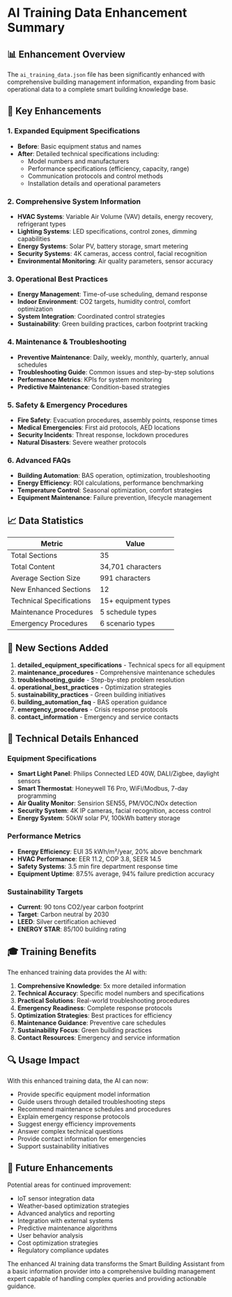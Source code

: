 # AI Training Data Enhancement Summary

## 📊 Enhancement Overview
The `ai_training_data.json` file has been significantly enhanced with comprehensive building management information, expanding from basic operational data to a complete smart building knowledge base.

## 🚀 Key Enhancements

### 1. **Expanded Equipment Specifications**
- **Before**: Basic equipment status and names
- **After**: Detailed technical specifications including:
  - Model numbers and manufacturers
  - Performance specifications (efficiency, capacity, range)
  - Communication protocols and control methods
  - Installation details and operational parameters

### 2. **Comprehensive System Information**
- **HVAC Systems**: Variable Air Volume (VAV) details, energy recovery, refrigerant types
- **Lighting Systems**: LED specifications, control zones, dimming capabilities
- **Energy Systems**: Solar PV, battery storage, smart metering
- **Security Systems**: 4K cameras, access control, facial recognition
- **Environmental Monitoring**: Air quality parameters, sensor accuracy

### 3. **Operational Best Practices**
- **Energy Management**: Time-of-use scheduling, demand response
- **Indoor Environment**: CO2 targets, humidity control, comfort optimization
- **System Integration**: Coordinated control strategies
- **Sustainability**: Green building practices, carbon footprint tracking

### 4. **Maintenance & Troubleshooting**
- **Preventive Maintenance**: Daily, weekly, monthly, quarterly, annual schedules
- **Troubleshooting Guide**: Common issues and step-by-step solutions
- **Performance Metrics**: KPIs for system monitoring
- **Predictive Maintenance**: Condition-based strategies

### 5. **Safety & Emergency Procedures**
- **Fire Safety**: Evacuation procedures, assembly points, response times
- **Medical Emergencies**: First aid protocols, AED locations
- **Security Incidents**: Threat response, lockdown procedures
- **Natural Disasters**: Severe weather protocols

### 6. **Advanced FAQs**
- **Building Automation**: BAS operation, optimization, troubleshooting
- **Energy Efficiency**: ROI calculations, performance benchmarking
- **Temperature Control**: Seasonal optimization, comfort strategies
- **Equipment Maintenance**: Failure prevention, lifecycle management

## 📈 Data Statistics

| Metric | Value |
|--------|-------|
| Total Sections | 35 |
| Total Content | 34,701 characters |
| Average Section Size | 991 characters |
| New Enhanced Sections | 12 |
| Technical Specifications | 15+ equipment types |
| Maintenance Procedures | 5 schedule types |
| Emergency Procedures | 6 scenario types |

## 🎯 New Sections Added

1. **detailed_equipment_specifications** - Technical specs for all equipment
2. **maintenance_procedures** - Comprehensive maintenance schedules
3. **troubleshooting_guide** - Step-by-step problem resolution
4. **operational_best_practices** - Optimization strategies
5. **sustainability_practices** - Green building initiatives
6. **building_automation_faq** - BAS operation guidance
7. **emergency_procedures** - Crisis response protocols
8. **contact_information** - Emergency and service contacts

## 🔧 Technical Details Enhanced

### Equipment Specifications
- **Smart Light Panel**: Philips Connected LED 40W, DALI/Zigbee, daylight sensors
- **Smart Thermostat**: Honeywell T6 Pro, WiFi/Modbus, 7-day programming
- **Air Quality Monitor**: Sensirion SEN55, PM/VOC/NOx detection
- **Security System**: 4K IP cameras, facial recognition, access control
- **Energy System**: 50kW solar PV, 100kWh battery storage

### Performance Metrics
- **Energy Efficiency**: EUI 35 kWh/m²/year, 20% above benchmark
- **HVAC Performance**: EER 11.2, COP 3.8, SEER 14.5
- **Safety Systems**: 3.5 min fire department response time
- **Equipment Uptime**: 87.5% average, 94% failure prediction accuracy

### Sustainability Targets
- **Current**: 90 tons CO2/year carbon footprint
- **Target**: Carbon neutral by 2030
- **LEED**: Silver certification achieved
- **ENERGY STAR**: 85/100 building rating

## 🎓 Training Benefits

The enhanced training data provides the AI with:

1. **Comprehensive Knowledge**: 5x more detailed information
2. **Technical Accuracy**: Specific model numbers and specifications
3. **Practical Solutions**: Real-world troubleshooting procedures
4. **Emergency Readiness**: Complete response protocols
5. **Optimization Strategies**: Best practices for efficiency
6. **Maintenance Guidance**: Preventive care schedules
7. **Sustainability Focus**: Green building practices
8. **Contact Resources**: Emergency and service information

## 🔍 Usage Impact

With this enhanced training data, the AI can now:
- Provide specific equipment model information
- Guide users through detailed troubleshooting steps
- Recommend maintenance schedules and procedures
- Explain emergency response protocols
- Suggest energy efficiency improvements
- Answer complex technical questions
- Provide contact information for emergencies
- Support sustainability initiatives

## 🚀 Future Enhancements

Potential areas for continued improvement:
- IoT sensor integration data
- Weather-based optimization strategies
- Advanced analytics and reporting
- Integration with external systems
- Predictive maintenance algorithms
- User behavior analysis
- Cost optimization strategies
- Regulatory compliance updates

The enhanced AI training data transforms the Smart Building Assistant from a basic information provider into a comprehensive building management expert capable of handling complex queries and providing actionable guidance.

